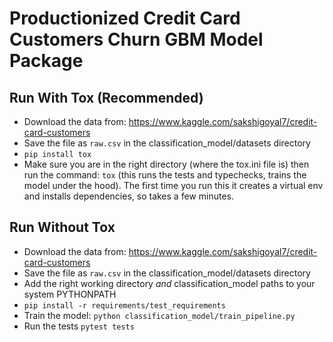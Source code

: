 # Productionized Credit Card Customers Churn GBM Model Package

## Run With Tox (Recommended)
- Download the data from: https://www.kaggle.com/sakshigoyal7/credit-card-customers
- Save the file as `raw.csv` in the classification_model/datasets directory
- `pip install tox`
- Make sure you are in the right directory (where the tox.ini file is) then run the command: `tox` (this runs the tests and typechecks, trains the model under the hood). The first time you run this it creates a virtual env and installs
dependencies, so takes a few minutes.

## Run Without Tox
- Download the data from: https://www.kaggle.com/sakshigoyal7/credit-card-customers
- Save the file as `raw.csv` in the classification_model/datasets directory
- Add the right working directory *and* classification_model paths to your system PYTHONPATH
- `pip install -r requirements/test_requirements`
- Train the model: `python classification_model/train_pipeline.py`
- Run the tests `pytest tests`


